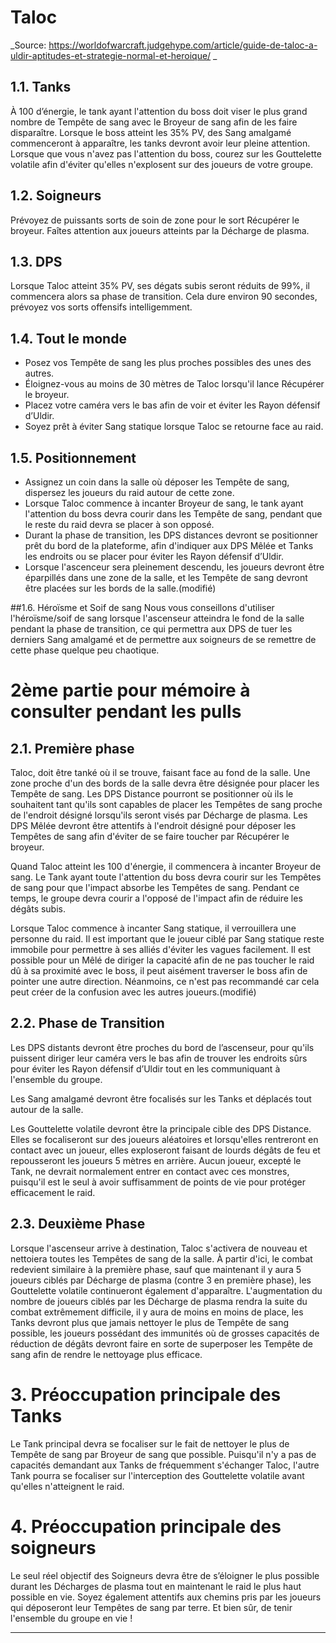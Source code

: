 # Taloc 
_Source:  https://worldofwarcraft.judgehype.com/article/guide-de-taloc-a-uldir-aptitudes-et-strategie-normal-et-heroique/ _
## 1.1. Tanks
À 100 d’énergie, le tank ayant l'attention du boss doit viser le plus grand nombre de Tempête de sang avec le Broyeur de sang afin de les faire disparaître.
Lorsque le boss atteint les 35% PV, des Sang amalgamé commenceront à apparaître, les tanks devront avoir leur pleine attention.
Lorsque que vous n'avez pas l'attention du boss, courez sur les Gouttelette volatile afin d'éviter qu'elles n'explosent sur des joueurs de votre groupe.

## 1.2. Soigneurs
Prévoyez de puissants sorts de soin de zone pour le sort Récupérer le broyeur.
Faîtes attention aux joueurs atteints par la Décharge de plasma.

## 1.3. DPS 
Lorsque Taloc atteint 35% PV, ses dégats subis seront réduits de 99%, il commencera alors sa phase de transition. Cela dure environ 90 secondes, prévoyez vos sorts offensifs intelligemment.

## 1.4. Tout le monde
- Posez vos Tempête de sang les plus proches possibles des unes des autres.
- Éloignez-vous au moins de 30 mètres de Taloc lorsqu'il lance Récupérer le broyeur.
- Placez votre caméra vers le bas afin de voir et éviter les Rayon défensif d’Uldir.
- Soyez prêt à éviter Sang statique lorsque Taloc se retourne face au raid.

## 1.5. Positionnement 
- Assignez un coin dans la salle où déposer les Tempête de sang, dispersez les joueurs du raid autour de cette zone.
- Lorsque Taloc commence à incanter Broyeur de sang, le tank ayant l'attention du boss devra courir dans les Tempête de sang, pendant que le reste du raid devra se placer à son opposé.
- Durant la phase de transition, les DPS distances devront se positionner prêt du bord de la plateforme, afin d'indiquer aux DPS Mêlée et Tanks les endroits ou se placer pour éviter les Rayon défensif d’Uldir.
- Lorsque l'ascenceur sera pleinement descendu, les joueurs devront être éparpillés dans une zone de la salle, et les Tempête de sang devront être placées sur les bords de la salle.(modifié)

##1.6. Héroïsme et Soif de sang 
Nous vous conseillons d'utiliser l'héroïsme/soif de sang lorsque l'ascenseur atteindra le fond de la salle pendant la phase de transition, ce qui permettra aux DPS de tuer les derniers Sang amalgamé et de permettre aux soigneurs de se remettre de cette phase quelque peu chaotique.

# 2ème partie pour mémoire à consulter pendant les pulls
## 2.1. Première phase
Taloc, doit être tanké où il se trouve, faisant face au fond de la salle. Une zone proche d'un des bords de la salle devra être désignée pour placer les Tempête de sang. Les DPS Distance pourront se positionner où ils le souhaitent tant qu'ils sont capables de placer les Tempêtes de sang proche de l'endroit désigné lorsqu'ils seront visés par Décharge de plasma. Les DPS Mêlée devront être attentifs à l'endroit désigné pour déposer les Tempêtes de sang afin d'éviter de se faire toucher par Récupérer le broyeur.

Quand Taloc atteint les 100 d'énergie, il commencera à incanter Broyeur de sang. Le Tank ayant toute l'attention du boss devra courir sur les Tempêtes de sang pour que l'impact absorbe les Tempêtes de sang. Pendant ce temps, le groupe devra courir a l'opposé de l'impact afin de réduire les dégâts subis. 

Lorsque Taloc commence à incanter Sang statique, il verrouillera une personne du raid. Il est important que le joueur ciblé par Sang statique reste immobile pour permettre à ses alliés d'éviter les vagues facilement. Il est possible pour un Mêlé de diriger la capacité afin de ne pas toucher le raid dû à sa proximité avec le boss, il peut aisément traverser le boss afin de pointer une autre direction. Néanmoins, ce n'est pas recommandé car cela peut créer de la confusion avec les autres joueurs.(modifié)

## 2.2. Phase de Transition
Les DPS distants devront être proches du bord de l’ascenseur, pour qu'ils puissent diriger leur caméra vers le bas afin de trouver les endroits sûrs pour éviter les Rayon défensif d’Uldir tout en les communiquant à l'ensemble du groupe.

Les Sang amalgamé devront être focalisés sur les Tanks et déplacés tout autour de la salle.

Les Gouttelette volatile devront être la principale cible des DPS Distance. Elles se focaliseront sur des joueurs aléatoires et lorsqu'elles rentreront en contact avec un joueur, elles exploseront faisant de lourds dégâts de feu et repousseront les joueurs 5 mètres en arrière. Aucun joueur, excepté le Tank, ne devrait normalement entrer en contact avec ces monstres, puisqu'il est le seul à avoir suffisamment de points de vie pour protéger efficacement le raid.
## 2.3. Deuxième Phase
Lorsque l'ascenseur arrive à destination, Taloc s'activera de nouveau et nettoiera toutes les Tempêtes de sang de la salle. À partir d'ici, le combat redevient similaire à la première phase, sauf que maintenant il y aura 5 joueurs ciblés par Décharge de plasma (contre 3 en première phase), les Gouttelette volatile continueront également d'apparaître. L'augmentation du nombre de joueurs ciblés par les Décharge de plasma rendra la suite du combat extrêmement difficile, il y aura de moins en moins de place, les Tanks devront plus que jamais nettoyer le plus de Tempête de sang possible, les joueurs possédant des immunités où de grosses capacités de réduction de dégâts devront faire en sorte de superposer les Tempête de sang afin de rendre le nettoyage
plus efficace.
# 3. Préoccupation principale des Tanks
Le Tank principal devra se focaliser sur le fait de nettoyer le plus de Tempête de sang par Broyeur de sang que possible. Puisqu'il n'y a pas de capacités demandant aux Tanks de fréquemment s'échanger Taloc, l'autre Tank pourra se focaliser sur l'interception des Gouttelette volatile avant qu'elles n'atteignent le raid.

# 4. Préoccupation principale des soigneurs
Le seul réel objectif des Soigneurs devra être de s’éloigner le plus possible durant les Décharges de plasma tout en maintenant le raid le plus haut possible en vie. Soyez également attentifs aux chemins pris par les joueurs qui déposeront leur Tempêtes de sang par terre. Et bien sûr, de tenir l'ensemble du groupe en vie !

----

